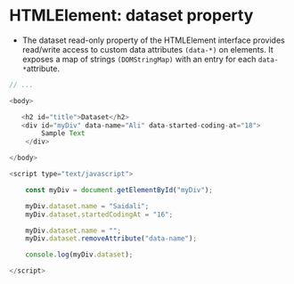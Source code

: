 # HTMLElement: dataset property

- The dataset read-only property of the HTMLElement interface provides read/write access to custom data attributes `(data-*)` on elements. It exposes a map of strings `(DOMStringMap)` with an entry for each `data-*`attribute.

```javascript
// ...

<body>

   <h2 id="title">Dataset</h2>
   <div id="myDiv" data-name="Ali" data-started-coding-at="18">
        Sample Text
    </div>

</body>

<script type="text/javascript">

    const myDiv = document.getElementById("myDiv");

    myDiv.dataset.name = "Saidali";
    myDiv.dataset.startedCodingAt = "16";

    myDiv.dataset.name = "";
    myDiv.dataset.removeAttribute("data-name");

    console.log(myDiv.dataset);

</script>

```
